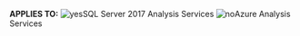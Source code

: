 **APPLIES TO:** ![yes](media/yes.png)SQL Server 2017 Analysis Services ![no](media/no.png)Azure Analysis Services